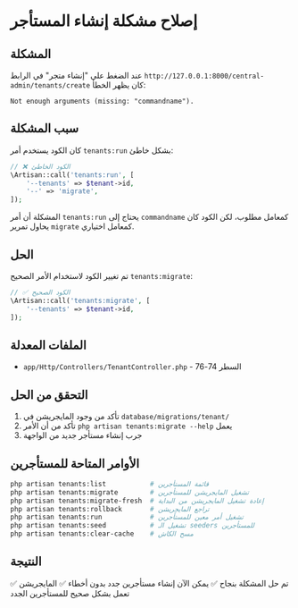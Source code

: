 # إصلاح مشكلة إنشاء المستأجر

## المشكلة
عند الضغط على "إنشاء متجر" في الرابط `http://127.0.0.1:8000/central-admin/tenants/create` كان يظهر الخطأ:
```
Not enough arguments (missing: "commandname").
```

## سبب المشكلة
كان الكود يستخدم أمر `tenants:run` بشكل خاطئ:

```php
// ❌ الكود الخاطئ
\Artisan::call('tenants:run', [
    '--tenants' => $tenant->id,
    '--' => 'migrate',
]);
```

المشكلة أن أمر `tenants:run` يحتاج إلى `commandname` كمعامل مطلوب، لكن الكود كان يحاول تمرير `migrate` كمعامل اختياري.

## الحل
تم تغيير الكود لاستخدام الأمر الصحيح `tenants:migrate`:

```php
// ✅ الكود الصحيح
\Artisan::call('tenants:migrate', [
    '--tenants' => $tenant->id,
]);
```

## الملفات المعدلة
- `app/Http/Controllers/TenantController.php` - السطر 74-76

## التحقق من الحل
1. تأكد من وجود المايجريشن في `database/migrations/tenant/`
2. تأكد من أن الأمر `php artisan tenants:migrate --help` يعمل
3. جرب إنشاء مستأجر جديد من الواجهة

## الأوامر المتاحة للمستأجرين
```bash
php artisan tenants:list           # قائمة المستأجرين
php artisan tenants:migrate        # تشغيل المايجريشن للمستأجرين
php artisan tenants:migrate-fresh  # إعادة تشغيل المايجريشن من البداية
php artisan tenants:rollback       # تراجع المايجريشن
php artisan tenants:run            # تشغيل أمر معين للمستأجرين
php artisan tenants:seed           # تشغيل الـ seeders للمستأجرين
php artisan tenants:clear-cache    # مسح الكاش
```

## النتيجة
✅ تم حل المشكلة بنجاح
✅ يمكن الآن إنشاء مستأجرين جدد بدون أخطاء
✅ المايجريشن تعمل بشكل صحيح للمستأجرين الجدد
